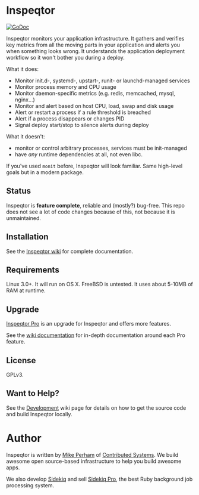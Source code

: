 # Inspeqtor

[![GoDoc](https://godoc.org/github.com/mperham/inspeqtor?status.svg)](https://godoc.org/github.com/mperham/inspeqtor)

Inspeqtor monitors your application infrastructure.  It gathers and verifies key metrics
from all the moving parts in your application and alerts you when something
looks wrong.  It understands the application deployment workflow so it
won't bother you during a deploy.

What it does:

* Monitor init.d-, systemd-, upstart-, runit- or launchd-managed services
* Monitor process memory and CPU usage
* Monitor daemon-specific metrics (e.g. redis, memcached, mysql, nginx...)
* Monitor and alert based on host CPU, load, swap and disk usage
* Alert or restart a process if a rule threshold is breached
* Alert if a process disappears or changes PID
* Signal deploy start/stop to silence alerts during deploy

What it doesn't:

* monitor or control arbitrary processes, services must be init-managed
* have *any* runtime dependencies at all, not even libc.

If you've used `monit` before, Inspeqtor will look familiar.  Same
high-level goals but in a modern package.

## Status

Inspeqtor is **feature complete**, reliable and (mostly?) bug-free.  This repo
does not see a lot of code changes because of this, not because it is unmaintained.


## Installation

See the [Inspeqtor wiki](https://github.com/mperham/inspeqtor/wiki) for complete documentation.


## Requirements

Linux 3.0+.  It will run on OS X.  FreeBSD is untested.  It uses about 5-10MB of RAM at runtime.


## Upgrade

[Inspeqtor Pro](http://github.com/mperham/inspeqtor-pro) is an upgrade for Inspeqtor and offers more
features.

See the [wiki documentation](https://github.com/mperham/inspeqtor/wiki#inspeqtor-pro) for
in-depth documentation around each Pro feature.


## License

GPLv3.


## Want to Help?

See the [Development](https://github.com/mperham/inspeqtor/wiki/Development) wiki page for details on how
to get the source code and build Inspeqtor locally.


# Author

Inspeqtor is written by [Mike Perham](http://twitter.com/mperham) of [Contributed Systems](http://contribsys.com).  We build awesome open source-based infrastructure to help you build awesome apps.

We also develop [Sidekiq](http://sidekiq.org) and sell [Sidekiq Pro](https://sidekiq.org/products/pro.html), the best Ruby background job processing system.
